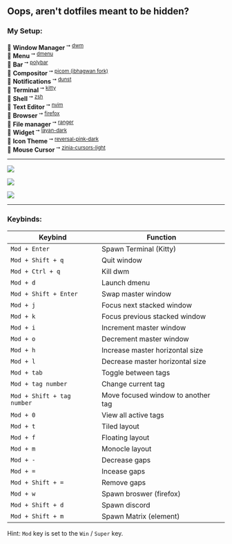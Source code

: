 ## Oops, aren't dotfiles meant to be hidden?
### My Setup:
🌸 **Window Manager**<sup> ➙ [dwm](https://dwm.suckless.org)</sup>  
🌸 **Menu**<sup> ➙ [dmenu](https://tools.suckless.org/dmenu/)</sup>  
🌸 **Bar**<sup> ➙ [polybar](https://github.com/polybar/polybar)</sup>  
🌸 **Compositor**<sup> ➙ [picom (ibhagwan fork)](https://github.com/ibhagwan/picom)</sup>  
🌸 **Notifications**<sup> ➙ [dunst](https://dunst-project.org/)</sup>  
🌸 **Terminal**<sup> ➙ [kitty](https://github.com/kovidgoyal/kitty)</sup>  
🌸 **Shell**<sup> ➙ [zsh](https://zsh.sourceforge.io/)</sup>  
🌸 **Text Editor**<sup> ➙ [nvim](https://neovim.io/)</sup>  
🌸 **Browser**<sup> ➙ [firefox](https://www.mozilla.org/en-US/)</sup>  
🌸 **File manager**<sup> ➙ [ranger](https://github.com/ranger/ranger)</sup>  
🌸 **Widget**<sup> ➙ [layan-dark](https://github.com/vinceliuice/Layan-gtk-theme)</sup>  
🌸 **Icon Theme**<sup> ➙ [reversal-pink-dark](https://github.com/yeyushengfan258/Reversal-icon-theme)</sup>  
🌸 **Mouse Cursor**<sup> ➙ [zinia-cursors-light](https://codeberg.org/maya/zinia-cursors)</sup>  

___

![](https://github.com/x3-madison/dotfiles/blob/main/01.png?raw=true)  

![](https://github.com/x3-madison/dotfiles/blob/main/02.png?raw=true)  

![](https://github.com/x3-madison/dotfiles/blob/main/03.png?raw=true)  

---

### Keybinds:
|        Keybind             |                 Function                 |
| -------------------------- | ---------------------------------------- |
| `Mod + Enter`              | Spawn Terminal (Kitty)                   |
| `Mod + Shift + q`          | Quit window                              |
| `Mod + Ctrl + q`           | Kill dwm                                 |
| `Mod + d`                  | Launch dmenu                             |
| `Mod + Shift + Enter`      | Swap master window                       |
| `Mod + j`                  | Focus next stacked window                |
| `Mod + k`                  | Focus previous stacked window            |
| `Mod + i`                  | Increment master window                  |
| `Mod + o`                  | Decrement master window                  |
| `Mod + h`                  | Increase master horizontal size          |
| `Mod + l`                  | Decrease master horizontal size          |
| `Mod + tab`                | Toggle between tags                      |
| `Mod + tag number`         | Change current tag                       |
| `Mod + Shift + tag number` | Move focused window to another tag       |
| `Mod + 0`                  | View all active tags                     |
| `Mod + t`                  | Tiled layout                             |
| `Mod + f`                  | Floating layout                          |
| `Mod + m`                  | Monocle layout                           |
| `Mod + -`                  | Decrease gaps                            |
| `Mod + =`                  | Incease gaps                             |
| `Mod + Shift + =`          | Remove gaps                              |
| `Mod + w`                  | Spawn broswer (firefox)                  |
| `Mod + Shift + d`          | Spawn discord                            |
| `Mod + Shift + m`          | Spawn Matrix (element)                   |

Hint: `Mod` key is set to the `Win` / `Super` key.

